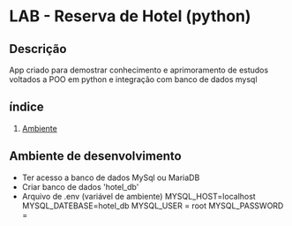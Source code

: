 # LAB - Reserva de Hotel (python)

## Descrição
App criado para demostrar conhecimento e aprimoramento de estudos voltados a POO em python e 
integração com banco de dados mysql

## índice

1. [Ambiente](#ambiente)

## Ambiente de desenvolvimento
- Ter acesso a banco de dados MySql ou MariaDB
- Criar banco de dados 'hotel_db'
- Arquivo de .env (variável de ambiente)
  MYSQL_HOST=localhost
  MYSQL_DATEBASE=hotel_db
  MYSQL_USER = root
  MYSQL_PASSWORD =